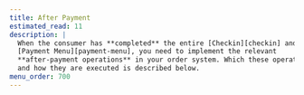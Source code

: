 ```yaml
---
title: After Payment
estimated_read: 11
description: |
  When the consumer has **completed** the entire [Checkin][checkin] and
  [Payment Menu][payment-menu], you need to implement the relevant
  **after-payment operations** in your order system. Which these operations are
  and how they are executed is described below.
menu_order: 700
---
```


[checkin]: checkout/3.0/tailored/checkin/
[payment-menu]: checkout/3.0/tailored/payment-menu/
